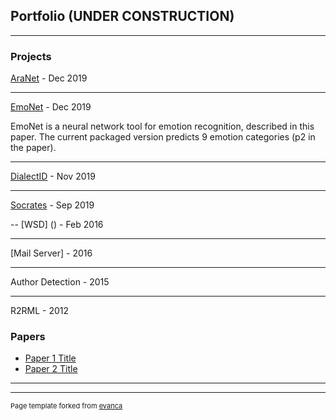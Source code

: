 ## Portfolio (UNDER CONSTRUCTION)

---

### Projects


[AraNet]() - Dec 2019

---
[EmoNet](https://github.com/UBC-NLP/EmoNet.git) - Dec 2019


EmoNet is a neural network tool for emotion recognition, described in this paper. The current packaged version predicts 9 emotion categories (p2 in the paper).

---
[DialectID](http://example.com/) - Nov 2019

---
[Socrates]() - Sep 2019

--
[WSD] () - Feb 2016

---
[Mail Server] - 2016

---
Author Detection - 2015

---
R2RML - 2012



### Papers

- [Paper 1 Title](http://example.com/)
- [Paper 2 Title](http://example.com/)


---




---
<p style="font-size:11px">Page template forked from <a href="https://github.com/evanca/quick-portfolio">evanca</a></p>
<!-- Remove above link if you don't want to attibute -->
